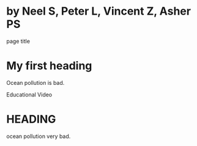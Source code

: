 # by Neel S, Peter L, Vincent Z, Asher PS

<html>

<head>
page title
<head>

<h1>My first heading</h1>

<p>Ocean pollution is bad.</p>
<a Education = "https://www.youtube.com"> Educational Video </a>


<body> 
<h1> HEADING </h1>
<p> ocean pollution very bad. </p>
</body>

</html>